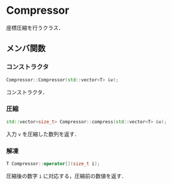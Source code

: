 # Compressor

座標圧縮を行うクラス．

## メンバ関数

### コンストラクタ
```cpp
Compressor::Compressor(std::vector<T> &v);
```

コンストラクタ．

### 圧縮
```cpp
std::vector<size_t> Compressor::compress(std::vector<T> &v);
```

入力 `v` を圧縮した数列を返す．

### 解凍
```cpp
T Compressor::operator[](size_t i);
```

圧縮後の数字 `i` に対応する，圧縮前の数値を返す．